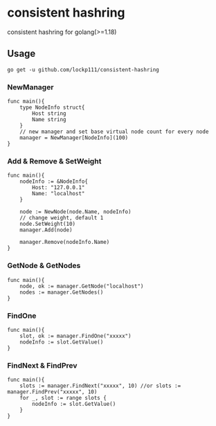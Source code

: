 # consistent hashring
consistent hashring for golang(>=1.18)

## Usage
```shell
go get -u github.com/lockp111/consistent-hashring
```
### NewManager
```golang
func main(){
    type NodeInfo struct{
        Host string
        Name string
    }
    // new manager and set base virtual node count for every node
    manager = NewManager[NodeInfo](100)
}
```

### Add & Remove & SetWeight
```golang
func main(){
    nodeInfo := &NodeInfo{
        Host: "127.0.0.1"
        Name: "localhost"
    }

    node := NewNode(node.Name, nodeInfo)
    // change weight, default 1
    node.SetWeight(10)
    manager.Add(node)

    manager.Remove(nodeInfo.Name)
}
```

### GetNode & GetNodes
```golang
func main(){
    node, ok := manager.GetNode("localhost")
    nodes := manager.GetNodes()
}
```

### FindOne
```golang
func main(){
    slot, ok := manager.FindOne("xxxxx")
    nodeInfo := slot.GetValue()
}
```

### FindNext & FindPrev
```golang
func main(){
    slots := manager.FindNext("xxxxx", 10) //or slots := manager.FindPrev("xxxxx", 10)
    for _, slot := range slots {
        nodeInfo := slot.GetValue()
    }
}
```